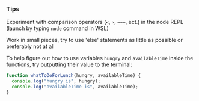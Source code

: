### Tips
Experiment with comparison operators (`<`, `>`, `===`, ect.) in the node REPL (launch by typing `node` command in WSL)

Work in small pieces, try to use 'else' statements as little as possible or preferably not at all

To help figure out how to use variables `hungry` and `availableTime` inside the functions, try outputting their value to the terminal:

```javascript
function whatToDoForLunch(hungry, availableTime) {
  console.log("hungry is", hungry);
  console.log("availableTime is", availableTime);
}
```